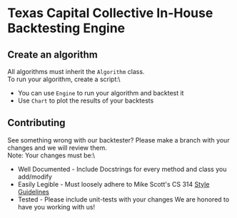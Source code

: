 # Texas Capital Collective In-House Backtesting Engine

## Create an algorithm
All algorithms must inherit the `Algorithm` class.\
To run your algorithm, create a script:\
 * You can use `Engine` to run your algorithm and backtest it
 * Use `Chart` to plot the results of your backtests

## Contributing
See something wrong with our backtester? Please make a branch with your changes and we will review them. \
Note: Your changes must be:\
 * Well Documented - Include Docstrings for every method and class you add/modify
 * Easily Legible - Must loosely adhere to Mike Scott's CS 314 [Style Guidelines](https://www.cs.utexas.edu/~scottm/cs314/handouts/hygiene_guide/code_hygiene_guide_framed.html)
 * Tested - Please include unit-tests with your changes
We are honored to have you working with us!
